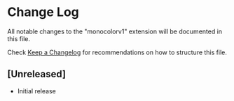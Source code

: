 # Change Log

All notable changes to the "monocolorv1" extension will be documented in this file.

Check [Keep a Changelog](http://keepachangelog.com/) for recommendations on how to structure this file.

## [Unreleased]

- Initial release
